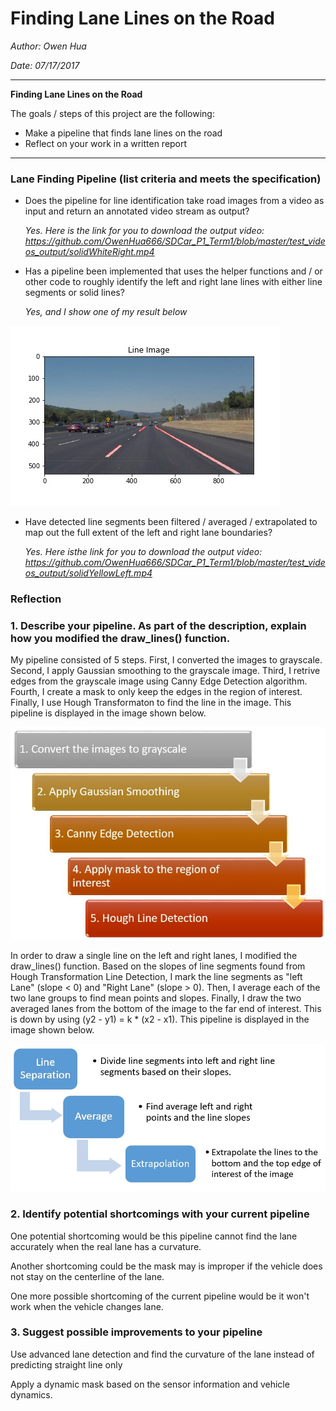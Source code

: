 # **Finding Lane Lines on the Road** 

_Author: Owen Hua_

_Date: 07/17/2017_

---

**Finding Lane Lines on the Road**

The goals / steps of this project are the following:
* Make a pipeline that finds lane lines on the road
* Reflect on your work in a written report


[//]: # (Image References)

[image1]: ./test_images_output/solidWhiteCurveLD.jpg "Rawlines Picture"
[image2]: ./Pipelines/Simple_Lane_Detection_Pipeline.JPG "Simple Lane Detection Pipeline"
[image3]: ./Pipelines/Draw_Line_Pipeline.JPG "Draw Line Pipeline"

---
### Lane Finding Pipeline (list criteria and meets the specification)

* Does the pipeline for line identification take road images from a video as input and return an annotated video stream as output?
 
  _Yes. Here is the link for you to download the output video: https://github.com/OwenHua666/SDCar_P1_Term1/blob/master/test_videos_output/solidWhiteRight.mp4_
* Has a pipeline been implemented that uses the helper functions and / or other code to roughly identify the left and right lane lines   with either line segments or solid lines? 

  _Yes, and I show one of my result below_

![alt text][image1]


* Have detected line segments been filtered / averaged / extrapolated to map out the full extent of the left and right lane boundaries?

  _Yes. Here isthe link for you to download the output video: https://github.com/OwenHua666/SDCar_P1_Term1/blob/master/test_videos_output/solidYellowLeft.mp4_
  
### Reflection

### 1. Describe your pipeline. As part of the description, explain how you modified the draw_lines() function.

My pipeline consisted of 5 steps. First, I converted the images to grayscale. Second, I apply Gaussian smoothing to the grayscale image. Third, I retrive edges from the grayscale image using Canny Edge Detection algorithm. Fourth, I create a mask to only keep the edges in the region of interest. Finally, I use Hough Transformaton to find the line in the image. This pipeline is displayed in the image shown below.

![alt text][image2]

In order to draw a single line on the left and right lanes, I modified the draw_lines() function. Based on the slopes of line segments found from Hough Transformation Line Detection, I mark the line segments as "left Lane" (slope < 0) and "Right Lane" (slope > 0). Then, I average each of the two lane groups to find mean points and slopes. Finally, I draw the two averaged lanes from the bottom of the image to the far end of interest. This is down by using (y2 - y1) = k * (x2 - x1). This pipeline is displayed in the image shown below.

![alt text][image3]

### 2. Identify potential shortcomings with your current pipeline

One potential shortcoming would be this pipeline cannot find the lane accurately when the real lane has a curvature. 

Another shortcoming could be the mask may is improper if the vehicle does not stay on the centerline of the lane. 

One more possible shortcoming of the current pipeline would be it won't work when the vehicle changes lane.


### 3. Suggest possible improvements to your pipeline

Use advanced lane detection and find the curvature of the lane instead of predicting straight line only

Apply a dynamic mask based on the sensor information and vehicle dynamics.

